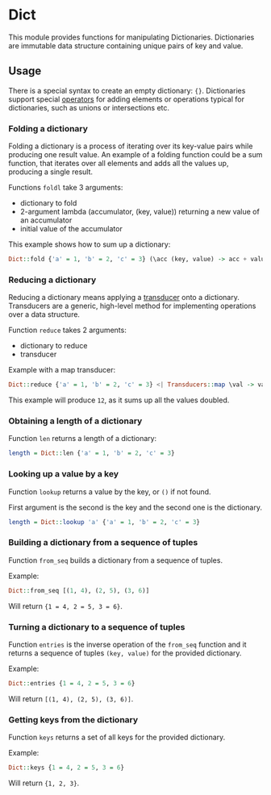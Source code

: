 # Dict

This module provides functions for manipulating Dictionaries. Dictionaries are immutable data structure containing unique pairs of key and value.

## Usage
There is a special syntax to create an empty dictionary: `{}`. Dictionaries support special [operators](/features/operators) for adding elements or operations typical for dictionaries, such as unions or intersections etc.

### Folding a dictionary
Folding a dictionary is a process of iterating over its key-value pairs while producing one result value. An example of a folding function could be a sum function, that iterates over all elements and adds all the values up, producing a single result.

Functions `foldl` take 3 arguments:
* dictionary to fold
* 2-argument lambda (accumulator, (key, value)) returning a new value of an accumulator
* initial value of the accumulator

This example shows how to sum up a dictionary:
```haskell
Dict::fold {'a' = 1, 'b' = 2, 'c' = 3} (\acc (key, value) -> acc + value) 0
```

### Reducing a dictionary
Reducing a dictionary means applying a [transducer](transducers.md) onto a dictionary. Transducers are a generic, high-level method for implementing operations over a data structure.

Function `reduce` takes 2 arguments:
* dictionary to reduce
* transducer

Example with a map transducer:
```haskell
Dict::reduce {'a' = 1, 'b' = 2, 'c' = 3} <| Transducers::map \val -> val * 2 (0, \state val -> state + 1, identity)
```

This example will produce `12`, as it sums up all the values doubled.

### Obtaining a length of a dictionary
Function `len` returns a length of a dictionary:
```haskell
length = Dict::len {'a' = 1, 'b' = 2, 'c' = 3}
```

### Looking up a value by a key
Function `lookup` returns a value by the key, or `()` if not found.

First argument is the second is the key and the second one is the dictionary.

```haskell
length = Dict::lookup 'a' {'a' = 1, 'b' = 2, 'c' = 3}
```

### Building a dictionary from a sequence of tuples
Function `from_seq` builds a dictionary from a sequence of tuples.

Example:
```haskell
Dict::from_seq [(1, 4), (2, 5), (3, 6)]
```

Will return `{1 = 4, 2 = 5, 3 = 6}`.


### Turning a dictionary to a sequence of tuples
Function `entries` is the inverse operation of the `from_seq` function and it returns a sequence of tuples `(key, value)` for the provided dictionary.

Example:
```haskell
Dict::entries {1 = 4, 2 = 5, 3 = 6}
```

Will return `[(1, 4), (2, 5), (3, 6)]`.


### Getting keys from the dictionary
Function `keys` returns a set of all keys for the provided dictionary.

Example:
```haskell
Dict::keys {1 = 4, 2 = 5, 3 = 6}
```

Will return `{1, 2, 3}`.
